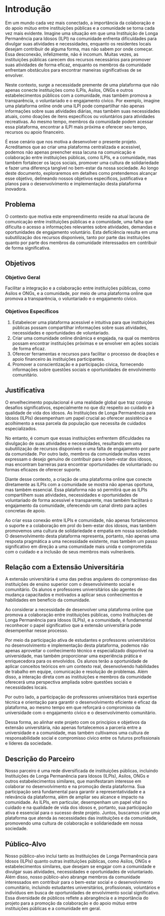 # Introdução  
Em um mundo cada vez mais conectado, a importância da colaboração e do apoio mútuo entre instituições públicas e a comunidade se torna cada vez mais evidente. Imagine uma situação em que uma Instituição de Longa Permanência para Idosos (ILPI) na comunidade enfrenta dificuldades para divulgar suas atividades e necessidades, enquanto os residentes locais desejam contribuir de alguma forma, mas não sabem por onde começar. Essa desconexão, infelizmente, não é incomum. Muitas vezes, as instituições públicas carecem dos recursos necessários para promover suas atividades de forma eficaz, enquanto os membros da comunidade enfrentam obstáculos para encontrar maneiras significativas de se envolver.

Neste contexto, surge a necessidade premente de uma plataforma que não apenas conecte instituições como ILPIs, Asilos, ONGs e outros estabelecimentos públicos com a comunidade, mas também promova a transparência, o voluntariado e o engajamento cívico. Por exemplo, imagine uma plataforma online onde uma ILPI pode compartilhar não apenas informações sobre suas atividades diárias, mas também suas necessidades atuais, como doações de itens específicos ou voluntários para atividades recreativas. Ao mesmo tempo, membros da comunidade podem acessar essa plataforma, encontrar a ILPI mais próxima e oferecer seu tempo, recursos ou apoio financeiro.

É esse cenário que nos motiva a desenvolver o presente projeto. Acreditamos que ao criar uma plataforma centralizada e acessível, podemos não apenas preencher essa lacuna na comunicação e colaboração entre instituições públicas, como ILPIs, e a comunidade, mas também fortalecer os laços sociais, promover uma cultura de solidariedade e fazer uma diferença tangível no bem-estar da nossa sociedade. Ao longo deste documento, exploraremos em detalhes como pretendemos alcançar esse objetivo, delineando nossos objetivos específicos, justificativa e planos para o desenvolvimento e implementação desta plataforma inovadora.

## Problema
O contexto que motiva este empreendimento reside na atual lacuna de comunicação entre instituições públicas e a comunidade, uma falha que dificulta o acesso a informações relevantes sobre atividades, demandas e oportunidades de engajamento voluntário. Esta deficiência resulta em uma subutilização dos recursos disponíveis, tanto por parte das instituições quanto por parte dos membros da comunidade interessados em contribuir de forma significativa.

## Objetivos

### Objetivo Geral
Facilitar a integração e a colaboração entre instituições públicas, como Asilos e ONGs, e a comunidade, por meio de uma plataforma online que promova a transparência, o voluntariado e o engajamento cívico.

### Objetivos Específicos 
1. Estabelecer uma plataforma acessível e intuitiva para que instituições públicas possam compartilhar informações sobre suas atividades, necessidades e oportunidades de voluntariado.
2. Criar uma comunidade online dinâmica e engajada, na qual os membros possam encontrar instituições próximas e se envolver em ações sociais de forma eficaz.
3. Oferecer ferramentas e recursos para facilitar o processo de doações e apoio financeiro às instituições participantes.
4. Promover a conscientização e a participação cívica, fornecendo informações sobre questões sociais e oportunidades de envolvimento comunitário.

## Justificativa 
O envelhecimento populacional é uma realidade global que traz consigo desafios significativos, especialmente no que diz respeito ao cuidado e à qualidade de vida dos idosos. As Instituições de Longa Permanência para Idosos (ILPIs) desempenham um papel crucial ao oferecer assistência e acolhimento a essa parcela da população que necessita de cuidados especializados.

No entanto, é comum que essas instituições enfrentem dificuldades na divulgação de suas atividades e necessidades, resultando em uma subutilização de recursos disponíveis e uma falta de engajamento por parte da comunidade. Por outro lado, membros da comunidade muitas vezes expressam o desejo genuíno de contribuir para o bem-estar dos idosos, mas encontram barreiras para encontrar oportunidades de voluntariado ou formas eficazes de oferecer suporte.

Diante desse contexto, a criação de uma plataforma online que conecte diretamente as ILPIs com a comunidade se mostra não apenas oportuna, mas também essencial. Essa plataforma não só permitirá que as ILPIs compartilhem suas atividades, necessidades e oportunidades de voluntariado de forma acessível e transparente, mas também facilitará o engajamento da comunidade, oferecendo um canal direto para ações concretas de apoio.

Ao criar essa conexão entre ILPIs e comunidade, não apenas fortalecemos o suporte e a colaboração em prol do bem-estar dos idosos, mas também promovemos uma cultura de solidariedade e empatia em nossa sociedade. O desenvolvimento desta plataforma representa, portanto, não apenas uma resposta pragmática a uma necessidade existente, mas também um passo significativo em direção a uma comunidade mais unida e comprometida com o cuidado e a inclusão de seus membros mais vulneráveis.

## Relação com a Extensão Universitária
A extensão universitária é uma das pedras angulares do compromisso das instituições de ensino superior com o desenvolvimento social e comunitário. Os alunos e professores universitários são agentes de mudança capacitados e motivados a aplicar seus conhecimentos e habilidades em benefício da comunidade.

Ao considerar a necessidade de desenvolver uma plataforma online que promova a colaboração entre instituições públicas, como Instituições de Longa Permanência para Idosos (ILPIs), e a comunidade, é fundamental reconhecer o papel significativo que a extensão universitária pode desempenhar nesse processo.

Por meio da participação ativa de estudantes e professores universitários no desenvolvimento e implementação desta plataforma, podemos não apenas aproveitar o conhecimento técnico e especializado disponível na universidade, mas também proporcionar uma experiência prática e enriquecedora para os envolvidos. Os alunos terão a oportunidade de aplicar conceitos teóricos em um contexto real, desenvolvendo habilidades de trabalho em equipe, comunicação e resolução de problemas. Além disso, a interação direta com as instituições e membros da comunidade oferecerá uma perspectiva ampliada sobre questões sociais e necessidades locais.

Por outro lado, a participação de professores universitários trará expertise técnica e orientação para garantir o desenvolvimento eficiente e eficaz da plataforma, ao mesmo tempo em que reforçará o compromisso da universidade com o engajamento cívico e o desenvolvimento comunitário.

Dessa forma, ao alinhar este projeto com os princípios e objetivos da extensão universitária, não apenas fortalecemos a parceria entre a universidade e a comunidade, mas também cultivamos uma cultura de responsabilidade social e compromisso cívico entre os futuros profissionais e líderes da sociedade.


## Descrição do Parceiro
Nosso parceiro é uma rede diversificada de instituições públicas, incluindo Instituições de Longa Permanência para Idosos (ILPIs), Asilos, ONGs e outros estabelecimentos similares, que manifestaram interesse em colaborar no desenvolvimento e na promoção desta plataforma. Sua participação será fundamental para garantir a representatividade e a relevância da plataforma, além de ampliar seu alcance e impacto na comunidade. As ILPIs, em particular, desempenham um papel vital no cuidado e na qualidade de vida dos idosos e, portanto, sua participação ativa é essencial para o sucesso deste projeto. Juntos, buscamos criar uma plataforma que atenda às necessidades das instituições e da comunidade, promovendo uma cultura de colaboração e solidariedade em nossa sociedade.


## Público-Alvo
Nosso público-alvo inclui tanto as Instituições de Longa Permanência para Idosos (ILPIs) quanto outras instituições públicas, como Asilos, ONGs e estabelecimentos similares, que desejam se engajar com a comunidade e divulgar suas atividades, necessidades e oportunidades de voluntariado. Além disso, nosso público-alvo abrange membros da comunidade interessados em contribuir para o bem-estar social e o desenvolvimento comunitário, incluindo estudantes universitários, profissionais, voluntários e indivíduos em busca de oportunidades de envolvimento social significativo. Essa diversidade de públicos reflete a abrangência e a importância do projeto para a promoção da colaboração e do apoio mútuo entre instituições públicas e a comunidade em geral.
